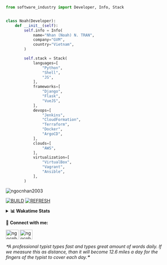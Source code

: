 ```python
from software_industry import Developer, Info, Stack


class Noah(Developer):
    def __init__(self):
        self.info = Info(
            name="Nhan (Noah) N. TRAN",
            company="GVM",
            country="Vietnam",
        )

        self.stack = Stack(
            languages=[
                "Python",
                "Shell",
                "JS",
            ],
            frameworks=[
                "Django",
                "Flask",
                "VueJS",
            ],
            devops=[
                "Jenkins",
                "CloudFormation",
                "Terraform",
                "Docker",
                "ArgoCD",
            ],
            clouds=[
                "AWS",
            ],
            virtualization=[
                "VirtualBox",
                "Vagrant",
                "Ansible",
            ],
        )
```
<img src="https://komarev.com/ghpvc/?username=ngocnhan2003&label=Profile%20views&color=0e75b6&style=flat" alt="ngocnhan2003" /> 

[![BUILD](https://github.com/ngocnhan2003/ngocnhan2003/actions/workflows/001_build.yml/badge.svg)](https://github.com/ngocnhan2003/ngocnhan2003/actions/workflows/001_build.yml)
[![REFRESH](https://github.com/ngocnhan2003/ngocnhan2003/actions/workflows/002_refresh.yml/badge.svg)](https://github.com/ngocnhan2003/ngocnhan2003/actions/workflows/002_refresh.yml)

<details> 
  <summary><b>📊 Wakatime Stats</b></summary>
  <br>
  
<!--START_SECTION:waka-->
![Code Time](http://img.shields.io/badge/Code%20Time-641%20hrs%2035%20mins-blue)

**I'm an Early 🐤** 

```text
🌞 Morning    60 commits     ██████░░░░░░░░░░░░░░░░░░░   27.03% 
🌆 Daytime    56 commits     ██████░░░░░░░░░░░░░░░░░░░   25.23% 
🌃 Evening    34 commits     ███░░░░░░░░░░░░░░░░░░░░░░   15.32% 
🌙 Night      72 commits     ████████░░░░░░░░░░░░░░░░░   32.43%

```
📅 **I'm Most Productive on Friday** 

```text
Monday       38 commits     ████░░░░░░░░░░░░░░░░░░░░░   17.12% 
Tuesday      28 commits     ███░░░░░░░░░░░░░░░░░░░░░░   12.61% 
Wednesday    23 commits     ██░░░░░░░░░░░░░░░░░░░░░░░   10.36% 
Thursday     22 commits     ██░░░░░░░░░░░░░░░░░░░░░░░   9.91% 
Friday       87 commits     █████████░░░░░░░░░░░░░░░░   39.19% 
Saturday     9 commits      █░░░░░░░░░░░░░░░░░░░░░░░░   4.05% 
Sunday       15 commits     █░░░░░░░░░░░░░░░░░░░░░░░░   6.76%

```


📊 **This Week I Spent My Time On** 

```text
⌚︎ Time Zone: Asia/Ho_Chi_Minh

💬 Programming Languages: 
Go                       7 hrs 30 mins       ██████████████████████░░░   88.85% 
SQL                      27 mins             █░░░░░░░░░░░░░░░░░░░░░░░░   5.44% 
JavaScript               9 mins              ░░░░░░░░░░░░░░░░░░░░░░░░░   1.81% 
YAML                     8 mins              ░░░░░░░░░░░░░░░░░░░░░░░░░   1.6% 
JSON                     7 mins              ░░░░░░░░░░░░░░░░░░░░░░░░░   1.49%

🔥 Editors: 
GoLand                   7 hrs 14 mins       █████████████████████░░░░   85.68% 
VS Code                  1 hr 12 mins        ███░░░░░░░░░░░░░░░░░░░░░░   14.32%

💻 Operating System: 
Linux                    8 hrs 27 mins       █████████████████████████   100.0%

```

**I Mostly Code in Python** 

```text
Python                   14 repos            ███████████░░░░░░░░░░░░░░   43.75% 
JavaScript               6 repos             ████░░░░░░░░░░░░░░░░░░░░░   18.75% 
TypeScript               2 repos             █░░░░░░░░░░░░░░░░░░░░░░░░   6.25% 
Kotlin                   2 repos             █░░░░░░░░░░░░░░░░░░░░░░░░   6.25% 
Vue                      2 repos             █░░░░░░░░░░░░░░░░░░░░░░░░   6.25%

```



 Last Updated on 18/11/2022 13:13:56 UTC+7
<!--END_SECTION:waka-->
</details>

🔗 **Connect with me:**

<a href="https://linkedin.com/in/ngocnhan2003" target="blank"><img align="center" src="https://raw.githubusercontent.com/rahuldkjain/github-profile-readme-generator/master/src/images/icons/Social/linked-in-alt.svg" alt="ngocnhan2003" height="30" width="40" /></a>
<a href="https://instagram.com/ngocnhan2003" target="blank"><img align="center" src="https://raw.githubusercontent.com/rahuldkjain/github-profile-readme-generator/master/src/images/icons/Social/instagram.svg" alt="ngocnhan2003" height="30" width="40" /></a>


<!--STARTS_HERE_QUOTE_README-->
<i>❝A professional typist types fast and types great amount of words daily. If we measure this as distance, than it will become 12.6 miles a day for the fingers of the typist to cover each day.❞</i>
<!--ENDS_HERE_QUOTE_README-->
